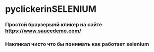 # pyclickerinSELENIUM
### Простой браузерынй кликер на сайте https://www.saucedemo.com/
### Накликал чисто что бы понимать как работает selenium
